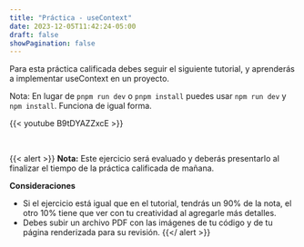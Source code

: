 ```yaml
---
title: "Práctica - useContext"
date: 2023-12-05T11:42:24-05:00
draft: false
showPagination: false
---
```


Para esta práctica calificada debes seguir el siguiente tutorial, y aprenderás a implementar useContext en un proyecto.

Nota: En lugar de `pnpm run dev` o `pnpm install` puedes usar `npm run dev` y `npm install`. Funciona de igual forma.

{{< youtube B9tDYAZZxcE >}}

<br>

{{< alert >}}
**Nota:** Este ejercicio será evaluado y deberás presentarlo al finalizar el tiempo de la práctica calificada de mañana.

**Consideraciones**

- Si el ejercicio está igual que en el tutorial, tendrás un 90% de la nota, el otro 10% tiene que ver con tu creatividad al agregarle más detalles.
- Debes subir un archivo PDF con las imágenes de tu código y de tu página renderizada para su revisión.
  {{</ alert >}}
